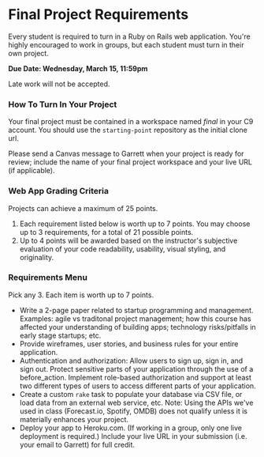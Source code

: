 # Final Project Requirements

Every student is required to turn in a Ruby on Rails web application. You're highly encouraged to work in groups, but each student must turn in their own project.

**Due Date: Wednesday, March 15, 11:59pm**

Late work will not be accepted.

### How To Turn In Your Project

Your final project must be contained in a workspace named *final* in your C9 account. You should use the `starting-point` repository as the initial clone url.

Please send a Canvas message to Garrett when your project is ready for review; include the name of your final project workspace and your live URL (if applicable).

### Web App Grading Criteria

Projects can achieve a maximum of 25 points.

1. Each requirement listed below is worth up to 7 points. You may choose up to 3 requirements, for a total of 21 possible points.
2. Up to 4 points will be awarded based on the instructor's subjective evaluation of your  code readability, usability, visual styling, and originality.

### Requirements Menu

Pick any 3.  Each item is worth up to 7 points.

- Write a 2-page paper related to startup programming and management.  Examples: agile vs traditonal project management; how this course has affected your understanding of building apps;  technology risks/pitfalls in early stage startups; etc.
- Provide wireframes, user stories, and business rules for your entire application.
- Authentication and authorization: Allow users to sign up, sign in, and sign out. Protect sensitive parts of your application through the use of a before_action. Implement role-based authorization and support at least two different types of users to access different parts of your application.
- Create a custom `rake` task to populate your database via CSV file, or load data from an external web service, etc. Note: Using the APIs we've used in class (Forecast.io, Spotify, OMDB) does not qualify unless it is materially enhances your project.
- Deploy your app to Heroku.com. (If working in a group, only one live deployment is required.) Include your live URL in your submission (i.e. your email to Garrett) for full credit.

